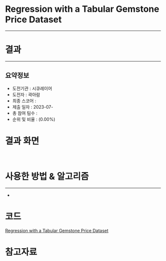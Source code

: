 # Regression with a Tabular Gemstone Price Dataset
***
# 결과
***
## 요약정보
- 도전기관 : 시큐레이어
- 도전자 : 곽아람
- 최종 스코어 : 
- 제출 일자 : 2023-07-
- 총 참여 팀수 : 
- 순위 및 비율 : (0.00%)

# 결과 화면
<img src="">
<img src="">

# 사용한 방법 & 알고리즘
***
- 
# 코드
[Regression with a Tabular Gemstone Price Dataset]()
# 참고자료
